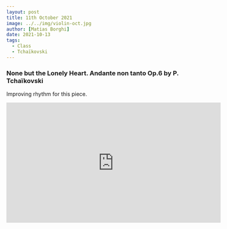 ```yaml
---
layout: post
title: 11th October 2021
image: ../../img/violin-oct.jpg
author: [Matias Borghi]
date: 2021-10-13
tags:
  - Class
  - Tchaïkovski
---
```


### None but the Lonely Heart. Andante non tanto Op.6 by P. Tchaïkovski

Improving rhythm for this piece.

<iframe width="560" height="315" src="https://www.youtube.com/embed/IrtdnxSINiE" title="YouTube video player" frameborder="0" allow="accelerometer; autoplay; clipboard-write; encrypted-media; gyroscope; picture-in-picture" allowfullscreen></iframe>
